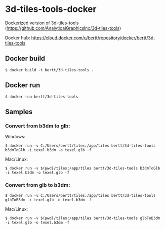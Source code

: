 # 3d-tiles-tools-docker

Dockerized version of 3d-tiles-tools (https://github.com/AnalyticalGraphicsInc/3d-tiles-tools)


Docker hub: https://cloud.docker.com/u/bertt/repository/docker/bertt/3d-tiles-tools


## Docker build

```
$ docker build -t bertt/3d-tiles-tools . 
```

## Docker run

```
$ docker run bertt/3d-tiles-tools
```

## Samples


### Convert from b3dm to glb:

Windows:

```
$ docker run -v C:/Users/bertt/tiles:/app/tiles bertt/3d-tiles-tools b3dmToGlb -i texel.b3dm -o texel.glb -f
```

Mac/Linux:

```
$ docker run -v $(pwd)/tiles:/app/tiles bertt/3d-tiles-tools b3dmToGlb -i texel.b3dm -o texel.glb -f
```

### Convert from glb to b3dm:

```
$ docker run -v C:/Users/bertt/tiles:/app/tiles bertt/3d-tiles-tools glbToB3dm -i texel.glb -o texel.b3dm -f
```

Mac/Linux:

```
$ docker run -v $(pwd)/tiles:/app/tiles bertt/3d-tiles-tools glbToB3dm -i texel.glb -o texel.b3dm -f
```
